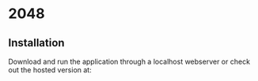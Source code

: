 # 2048

## Installation

Download and run the application through a localhost webserver or check out the hosted version at: 